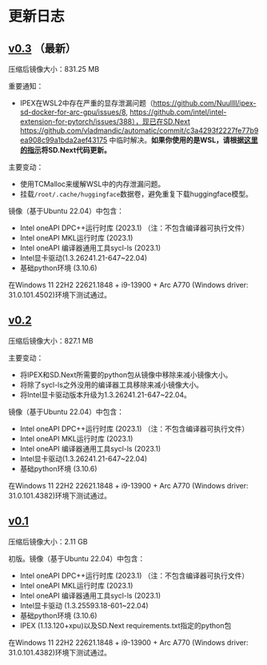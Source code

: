 # 更新日志

## [v0.3](https://hub.docker.com/layers/nuullll/ipex-arc-sd/v0.3/images/sha256-accb961e63a14b92567e7c594ad5222fd4592a40b8e3c5a76310a70257b1f00e?context=explore) （最新）

压缩后镜像大小：831.25 MB

重要通知：

* IPEX在WSL2中存在严重的显存泄漏问题（https://github.com/Nuullll/ipex-sd-docker-for-arc-gpu/issues/8, https://github.com/intel/intel-extension-for-pytorch/issues/388），现已在SD.Next https://github.com/vladmandic/automatic/commit/c3a4293f2227fe77b9ea908c99a1bda2aef43175 中临时解决。**如果你使用的是WSL，请根据[这里的指示](getting-started.md#更新sdnext源代码)将SD.Next代码更新。**

主要变动：

* 使用TCMalloc来缓解WSL中的内存泄漏问题。
* 挂载`/root/.cache/huggingface`数据卷，避免重复下载huggingface模型。

镜像（基于Ubuntu 22.04）中包含：

- Intel oneAPI DPC++运行时库 (2023.1) （注：不包含编译器可执行文件）
- Intel oneAPI MKL运行时库 (2023.1)
- Intel oneAPI 编译器通用工具sycl-ls (2023.1)
- Intel显卡驱动(1.3.26241.21-647~22.04)
- 基础python环境 (3.10.6)

在Windows 11 22H2 22621.1848 + i9-13900 + Arc A770 (Windows driver: 31.0.101.4502)环境下测试通过。

## [v0.2](https://hub.docker.com/layers/nuullll/ipex-arc-sd/v0.2/images/sha256-58f7c7ae5b837b427623472a23582c1b4ecbd49460d245ddcb533e721cb396db?context=explore)

压缩后镜像大小：827.1 MB

主要变动：
- 将IPEX和SD.Next所需要的python包从镜像中移除来减小镜像大小。
- 将除了sycl-ls之外没用的编译器工具移除来减小镜像大小。
- 将Intel显卡驱动版本升级为1.3.26241.21-647~22.04。

镜像（基于Ubuntu 22.04）中包含：

- Intel oneAPI DPC++运行时库 (2023.1) （注：不包含编译器可执行文件）
- Intel oneAPI MKL运行时库 (2023.1)
- Intel oneAPI 编译器通用工具sycl-ls (2023.1)
- Intel显卡驱动(1.3.26241.21-647~22.04)
- 基础python环境 (3.10.6)

在Windows 11 22H2 22621.1848 + i9-13900 + Arc A770 (Windows driver: 31.0.101.4382)环境下测试通过。

## [v0.1](https://hub.docker.com/layers/nuullll/ipex-arc-sd/v0.1/images/sha256-5c00e46920a396a2b1c69e5ad24218883ba205afe6d59ce153f12f684ef2c006)

压缩后镜像大小：2.11 GB

初版。镜像（基于Ubuntu 22.04）中包含：

- Intel oneAPI DPC++运行时库 (2023.1) （注：不包含编译器可执行文件）
- Intel oneAPI MKL运行时库 (2023.1)
- Intel oneAPI 编译器通用工具sycl-ls (2023.1)
- Intel显卡驱动 (1.3.25593.18-601~22.04)
- 基础python环境 (3.10.6)
- IPEX (1.13.120+xpu)以及SD.Next requirements.txt指定的python包

在Windows 11 22H2 22621.1848 + i9-13900 + Arc A770 (Windows driver: 31.0.101.4382)环境下测试通过。
